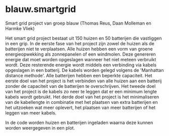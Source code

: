 # blauw.smartgrid
Smart grid project van groep blauw (Thomas Reus, Daan Molleman en Harmke Vliek)

Het smart grid project bestaat uit 150 huizen en 50 batterijen die vastliggen in een grip. In de eerste fase van het project zijn zowel de huizen als de batterijen niet te verplaatsen. Alle huizen hebben een vorm van groene energieopwekking als zonnepanelen of een windmolen. Deze genereren energie dat moet worden opgeslagen wanneer het niet meteen verbruikt wordt. Deze resterende energie wordt middels een verbinding via kabels opgeslagen in een batterij. De kabels worden gelegd volgens de 'Manhattan distance methode'. Alle batterijen hebben een beperkte capaciteit. Het eerste doel van het project is het verbinden van alle huizen aan een batterij zonder de capaciteit van de batterijen te overschrijven. Het tweede doel van het project is de kabels zo neer te leggen dat er een minimum lengte kabels wordt gebruikt. Het derde doel van het project is het minimaliseren van de kabellengte in combinatie met het plaatsen van extra batterijen en het uitzoeken wat meer oplevert, het plaatsen van meer batterijen of het leggen van meer kabels.

In de code worden huizen en batterijen ingeladen waarna deze kunnen worden weergegeven in een plot.
